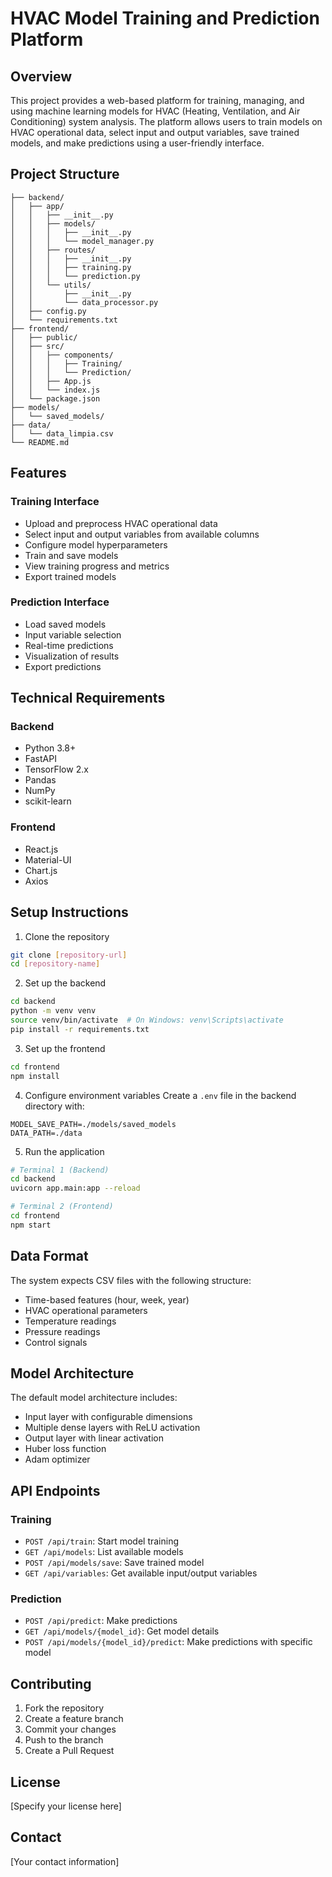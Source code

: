 # HVAC Model Training and Prediction Platform

## Overview
This project provides a web-based platform for training, managing, and using machine learning models for HVAC (Heating, Ventilation, and Air Conditioning) system analysis. The platform allows users to train models on HVAC operational data, select input and output variables, save trained models, and make predictions using a user-friendly interface.

## Project Structure
```
├── backend/
│   ├── app/
│   │   ├── __init__.py
│   │   ├── models/
│   │   │   ├── __init__.py
│   │   │   └── model_manager.py
│   │   ├── routes/
│   │   │   ├── __init__.py
│   │   │   ├── training.py
│   │   │   └── prediction.py
│   │   └── utils/
│   │       ├── __init__.py
│   │       └── data_processor.py
│   ├── config.py
│   └── requirements.txt
├── frontend/
│   ├── public/
│   ├── src/
│   │   ├── components/
│   │   │   ├── Training/
│   │   │   └── Prediction/
│   │   ├── App.js
│   │   └── index.js
│   └── package.json
├── models/
│   └── saved_models/
├── data/
│   └── data_limpia.csv
└── README.md
```

## Features

### Training Interface
- Upload and preprocess HVAC operational data
- Select input and output variables from available columns
- Configure model hyperparameters
- Train and save models
- View training progress and metrics
- Export trained models

### Prediction Interface
- Load saved models
- Input variable selection
- Real-time predictions
- Visualization of results
- Export predictions

## Technical Requirements

### Backend
- Python 3.8+
- FastAPI
- TensorFlow 2.x
- Pandas
- NumPy
- scikit-learn

### Frontend
- React.js
- Material-UI
- Chart.js
- Axios

## Setup Instructions

1. Clone the repository
```bash
git clone [repository-url]
cd [repository-name]
```

2. Set up the backend
```bash
cd backend
python -m venv venv
source venv/bin/activate  # On Windows: venv\Scripts\activate
pip install -r requirements.txt
```

3. Set up the frontend
```bash
cd frontend
npm install
```

4. Configure environment variables
Create a `.env` file in the backend directory with:
```
MODEL_SAVE_PATH=./models/saved_models
DATA_PATH=./data
```

5. Run the application
```bash
# Terminal 1 (Backend)
cd backend
uvicorn app.main:app --reload

# Terminal 2 (Frontend)
cd frontend
npm start
```

## Data Format
The system expects CSV files with the following structure:
- Time-based features (hour, week, year)
- HVAC operational parameters
- Temperature readings
- Pressure readings
- Control signals

## Model Architecture
The default model architecture includes:
- Input layer with configurable dimensions
- Multiple dense layers with ReLU activation
- Output layer with linear activation
- Huber loss function
- Adam optimizer

## API Endpoints

### Training
- `POST /api/train`: Start model training
- `GET /api/models`: List available models
- `POST /api/models/save`: Save trained model
- `GET /api/variables`: Get available input/output variables

### Prediction
- `POST /api/predict`: Make predictions
- `GET /api/models/{model_id}`: Get model details
- `POST /api/models/{model_id}/predict`: Make predictions with specific model

## Contributing
1. Fork the repository
2. Create a feature branch
3. Commit your changes
4. Push to the branch
5. Create a Pull Request

## License
[Specify your license here]

## Contact
[Your contact information]

